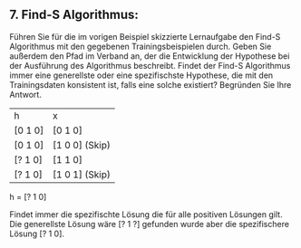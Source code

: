 ## 7. Find-S Algorithmus:
Führen Sie für die im vorigen Beispiel skizzierte Lernaufgabe den Find-S Algorithmus mit den gegebenen Trainingsbeispielen durch. Geben Sie außerdem den Pfad im Verband an, der die Entwicklung der Hypothese bei der Ausführung des Algorithmus beschreibt. Findet der Find-S Algorithmus immer eine generellste oder eine spezifischste Hypothese, die mit den Trainingsdaten konsistent ist, falls eine solche existiert? Begründen Sie Ihre Antwort.

<table>
<tr><td>h</td><td>x</td></tr>
<tr><td>[0 1 0]</td><td>[0 1 0]</td></tr>
<tr><td>[0 1 0]</td><td>[1 0 0] (Skip)</td></tr>
<tr><td>[? 1 0]</td><td>[1 1 0]</td></tr>
<tr><td>[? 1 0]</td><td>[1 0 1] (Skip)</td></tr>
</table>

h = [? 1 0]

Findet immer die spezifischte Lösung die für alle positiven Lösungen gilt. Die generellste Lösung wäre [? 1 ?] gefunden wurde aber die spezifischere Lösung [? 1 0].